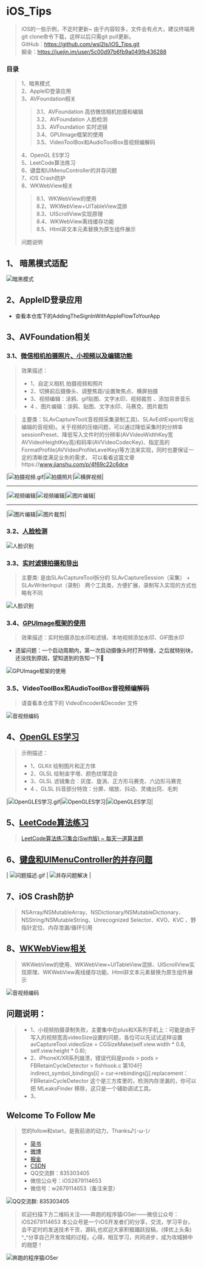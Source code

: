 # iOS_Tips
> iOS的一些示例，不定时更新~ 由于内容较多，文件会有点大，建议终端用git clone命令下载，这样以后只需git pull更新。  
GitHub：https://github.com/wsl2ls/iOS_Tips.git  
掘金：https://juejin.im/user/5c00d97b6fb9a049fb436288

### 目录 
> 1、暗黑模式  
> 2、AppleID登录应用  
> 3、AVFoundation相关
>> 3.1、AVFoundation 高仿微信相机拍摄和编辑   
>> 3.2、AVFoundation 人脸检测  
>> 3.3、AVFoundation 实时滤镜  
>> 3.4、GPUImage框架的使用  
>> 3.5、VideoToolBox和AudioToolBox音视频编解码 
>>
> 4、OpenGL ES学习   
> 5、LeetCode算法练习  
> 6、键盘和UIMenuController的并存问题  
> 7、iOS Crash防护  
> 8、WKWebView相关  
>> 8.1、WKWebView的使用  
>> 8.2、WKWebView+UITableView混排  
>> 8.3、UIScrollView实现原理  
>> 8.4、WKWebView离线缓存功能  
>> 8.5、Html非文本元素替换为原生组件展示  
>>
> 问题说明
 
 
## 1、 暗黑模式适配

![暗黑模式](https://github.com/wsl2ls/iOS_TipsPreview/blob/master/PrviewPicture/暗黑模式.gif)
  
## 2、AppleID登录应用

* 查看本仓库下的AddingTheSignInWithAppleFlowToYourApp

## 3、AVFoundation相关

### 3.1、[微信相机拍摄照片、小视频以及编辑功能](https://www.jianshu.com/p/a2a04cabb98d)  
> 效果描述：  
> * 1、自定义相机 拍摄视频和照片
> * 2、切换前后摄像头、调整焦距/设置聚焦点、横屏拍摄
> * 3、视频编辑：涂鸦、gif贴图、文字水印、视频裁剪 、添加背景音乐 
> * 4 、图片编辑：涂鸦、贴图、文字水印、马赛克、图片裁剪

> 主要类：SLAvCaptureTool(音视频采集录制工具)、SLAvEditExport(导出编辑的音视频)。关于视频的压缩问题，可以通过降低采集时的分辨率sessionPreset、降低写入文件时的分辨率(AVVideoWidthKey宽AVVideoHeightKey高)和码率(AVVideoCodecKey)、指定高的FormatProfile(AVVideoProfileLevelKey)等方法来实现，同时也要保证一定的清晰度满足业务的需求， 可以看看这篇文章https://www.jianshu.com/p/4f69c22c6dce 

|![拍摄视频.gif](https://github.com/wsl2ls/iOS_TipsPreview/blob/master/PrviewPicture/3、小视频1.gif)|![拍摄照片](https://github.com/wsl2ls/iOS_TipsPreview/blob/master/PrviewPicture/3、小视频2.gif)|![横屏视频](https://github.com/wsl2ls/iOS_TipsPreview/blob/master/PrviewPicture/3、小视频3.gif)|

*****

|![视频编辑](https://github.com/wsl2ls/iOS_TipsPreview/blob/master/PrviewPicture/3、小视频4.gif)|![视频编辑](https://github.com/wsl2ls/iOS_TipsPreview/blob/master/PrviewPicture/3、小视频5.gif)|![图片编辑](https://github.com/wsl2ls/iOS_TipsPreview/blob/master/PrviewPicture/3、小视频6.gif)|

****

|![图片编辑](https://github.com/wsl2ls/iOS_TipsPreview/blob/master/PrviewPicture/3、小视频7.gif)|![图片裁剪](https://github.com/wsl2ls/iOS_TipsPreview/blob/master/PrviewPicture/3、小视频8.gif)|


### 3.2、[人脸检测](https://www.jianshu.com/p/f236dc161a90) 

![人脸识别](https://github.com/wsl2ls/iOS_TipsPreview/blob/master/PrviewPicture/4、人脸识别.gif)

### 3.3、[实时滤镜拍摄和导出](https://www.jianshu.com/p/f236dc161a90)

>  主要类: 是由SLAvCaptureTool拆分的 SLAvCaptureSession（采集） + SLAvWriterInput（录制） 两个工具类，方便扩展，录制写入实现的方式也略有不同

![人脸识别](https://github.com/wsl2ls/iOS_TipsPreview/blob/master/PrviewPicture/5、实时滤镜拍摄.gif)

### 3.4、[GPUImage框架的使用](https://www.jianshu.com/p/97740cd381f7)

> 效果描述：实时拍摄添加水印和滤镜、本地视频添加水印、GIF图水印

* 遗留问题：一个启动周期内，第一次启动摄像头时打开特慢，之后就特别块，还没找到原因，望知道到的告知一下🤝

![GPUImage框架的使用](https://github.com/wsl2ls/iOS_TipsPreview/blob/master/PrviewPicture/6、GPUImage.gif)

### 3.5、VideoToolBox和AudioToolBox音视频编解码

> 请查看本仓库下的 VideoEncoder&Decoder 文件

![音视频编码](https://github.com/wsl2ls/iOS_TipsPreview/blob/master/PrviewPicture/7、音视频编码.gif)

## 4、[OpenGL ES学习](https://www.jianshu.com/p/9259689cac06)

> 示例描述：
> * 1、GLKit 绘制图片和正方体
> * 2、GLSL 绘制金字塔、颜色纹理混合
> * 3、GLSL 滤镜集合：灰度、旋涡、正方形马赛克、六边形马赛克
> * 4 、GLSL 抖音部分特效：分屏、缩放、抖动、灵魂出窍、毛刺

|![OpenGLES学习.gif](https://github.com/wsl2ls/iOS_TipsPreview/blob/master/PrviewPicture/8、OpenGLES学习1.gif)|![OpenGLES学习](https://github.com/wsl2ls/iOS_TipsPreview/blob/master/PrviewPicture/8、OpenGLES学习2.gif)|![OpenGLES学习](https://github.com/wsl2ls/iOS_TipsPreview/blob/master/PrviewPicture/8、OpenGLES学习3.gif)|

## 5、[LeetCode算法练习](https://github.com/wsl2ls/AlgorithmSet.git)

> [LeetCode算法练习集合(Swift版) ~ 每天一道算法题](https://github.com/wsl2ls/AlgorithmSet.git)  

## 6、[键盘和UIMenuController的并存问题](https://www.jianshu.com/p/ed1b57c4ecea)

| ![问题描述.gif](https://github.com/wsl2ls/iOS_TipsPreview/blob/master/PrviewPicture/10、键盘和UIMenuController不能同时出现的问题描述.gif) | ![并存问题解决](https://github.com/wsl2ls/iOS_TipsPreview/blob/master/PrviewPicture/10、键盘和UIMenuController并存问题解决.gif) |

## 7、iOS Crash防护 

> NSArray/NSMutableArray、NSDictionary/NSMutableDictionary、NSString/NSMutableString、Unrecognized Selector、KVO、KVC 、野指针定位、内存泄漏/循环引用

## 8、[WKWebView相关](https://juejin.im/post/5ed999fd51882542f9389949) 

> WKWebView的使用、WKWebView+UITableView混排、UIScrollView实现原理、WKWebView离线缓存功能、Html非文本元素替换为原生组件展示 

![音视频编码](https://github.com/wsl2ls/iOS_TipsPreview/blob/master/PrviewPicture/12、WKWebView.gif)

## 问题说明：

> * 1、小视频拍摄录制失败，主要集中在plus和X系列手机上：可能是由于写入的视频宽高videoSize设置的问题，各位可以先试试这样设置
avCaptureTool.videoSize = CGSizeMake(self.view.width * 0.8, self.view.height * 0.8);
> * 2、iPhoneX/XR系列崩溃，错误代码是pods > pods > FBRetainCycleDetector > fishhook.c 第104行
indirect_symbol_bindings[i] = cur->rebindings[j].replacement： FBRetainCycleDetector 这个是三方库里的，检测内存泄漏的，你可以把 MLeaksFinder 移除，这只是一个辅助调试工具。
> * 3、



## Welcome To Follow Me

>  您的follow和start，是我前进的动力，Thanks♪(･ω･)ﾉ
> * [简书](https://www.jianshu.com/u/e15d1f644bea)
> * [微博](https://weibo.com/5732733120/profile?rightmod=1&wvr=6&mod=personinfo&is_all=1)
> * [掘金](https://juejin.im/user/5c00d97b6fb9a049fb436288)
> * [CSDN](https://blog.csdn.net/wsl2ls)
> * QQ交流群：835303405
> * 微信公众号：iOS2679114653
> * 微信号：w2679114653（备注来意）

![QQ交流群: 835303405](QQ交流群.png)

> 欢迎扫描下方二维码关注——奔跑的程序猿iOSer——微信公众号：iOS2679114653 本公众号是一个iOS开发者们的分享，交流，学习平台，会不定时的发送技术干货，源码,也欢迎大家积极踊跃投稿，(择优上头条) ^_^分享自己开发攻城的过程，心得，相互学习，共同进步，成为攻城狮中的翘楚！

![奔跑的程序猿iOSer](微信公众号.png)
